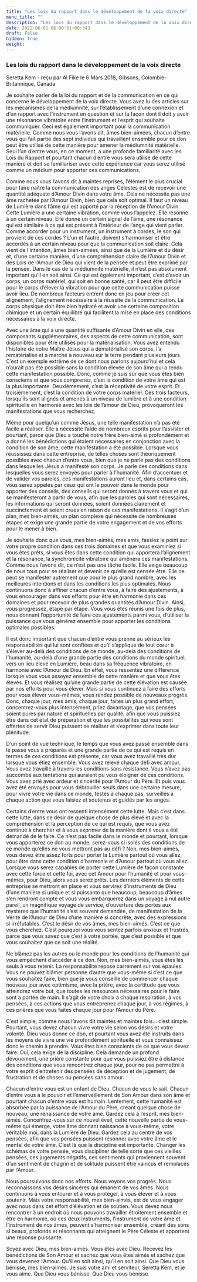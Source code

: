 ```yaml
---
title: "Les lois du rapport dans le développement de la voix directe"
menu_title: ""
description: "Les lois du rapport dans le développement de la voix directe"
date: 2022-06-01 06:00:01+00:343
draft: False
hidden: True
weight:
---
```

### Les lois du rapport dans le développement de la voix directe

Seretta Kem - reçu par Al Fike le 6 Mars 2018, Gibsons, Colombie-Britannique, Canada

Je souhaite parler de la loi du rapport et de la communication en ce qui concerne le développement de la voix directe. Vous avez lu des articles sur les mécanismes de la médiumnité, sur l’établissement d’une connexion et d’un rapport avec l’instrument en question et sur la façon dont il doit y avoir une résonance vibratoire entre l’instrument et l’esprit qui souhaite communiquer. Ceci est également important pour la communication matérielle. Comme nous vous l’avons dit, âmes bien-aimées, chacun d’entre vous qui fait partie des sept individus qui travaillent ensemble pour ce don peut être utilisé de cette manière pour amener la médiumnité matérielle. Seul l’un d’entre vous, en ce moment, a une profonde familiarité avec les Lois du Rapport et pourtant chacun d’entre vous sera utilisé de cette manière et doit se familiariser avec cette expérience car vous serez utilisé comme un médium pour apporter ces communications.

Comme nous vous l’avons dit à maintes reprises, l’élément le plus crucial pour faire naître la communication des anges Célestes est de recevoir une quantité adéquate d’Amour Divin dans votre âme. Cela ne nécessite pas une âme rachetée par l’Amour Divin, bien que cela soit optimal. Il faut un niveau de Lumière dans l’âme qui est apporté par la réception de l’Amour Divin. Cette Lumière a une certaine vibration, comme vous l’appelez. Elle résonne à un certain niveau. Elle donne un certain signal de l’âme, une résonance qui est similaire à ce qui est présent à l’intérieur de l’ange qui vient parler. Comme accorder pour un instrument, un instrument à cordes, le son qui provient de ces cordes ? L’un et l’autre, doivent s’harmoniser et être accordés à un certain niveau pour que la communication soit claire. Cela vient de l’intention, âmes bien-aimées, ainsi que de la Lumière et du désir et, d’une certaine manière, d’une compréhension claire de l’Amour Divin et des Lois de l’Amour de Dieu qui vient de la pensée et peut être exprimé par la pensée. Dans le cas de la médiumnité matérielle, il n’est pas absolument important qu’il en soit ainsi. Ce qui est également important, c’est d’avoir un corps, un corps matériel, qui soit en bonne santé, car il peut être difficile pour le corps d’élever la vibration pour que cette communication puisse avoir lieu. De nombreux facteurs entrent donc en jeu pour créer cet alignement, l’alignement nécessaire à la réussite de la communication. Le corps physique doit être bien hydraté et avoir une certaine composition chimique et un certain équilibre qui facilitent la mise en place des conditions nécessaires à la voix directe.

Avec une âme qui a une quantité suffisante d’Amour Divin en elle, des composants supplémentaires, des aspects de cette communication, sont disponibles pour être utilisés pour la matérialisation. Vous avez entendu l’histoire de notre Maître Jésus qui a dématérialisé son corps, l’a rematérialisé et a marché à nouveau sur la terre pendant plusieurs jours. C’est un exemple extrême de ce dont nous parlons aujourd’hui et cela n’aurait pas été possible sans la condition élevée de son âme qui a rendu cette manifestation possible. Donc, comme je suis sûr que vous êtes bien conscients et que vous comprenez, c’est la condition de votre âme qui est la plus importante. Deuxièmement, c’est la réceptivité de votre esprit. Et troisièmement, c’est la condition de votre corps matériel. Ces trois facteurs, lorsqu’ils sont alignés et amenés à un niveau de lumière et à une condition spirituelle en harmonie avec les lois de l’amour de Dieu, provoqueront les manifestations que vous recherchez.

Même pour quelqu’un comme Jésus, une telle manifestation n’a pas été facile à réaliser. Elle a nécessité l’aide de nombreux esprits pour l’assister et pourtant, parce que Dieu a touché notre frère bien-aimé si profondément et a donné les bénédictions qui étaient nécessaires en conjonction avec la condition de son âme, cette manifestation a été possible. Lorsque vous réussissez dans cette entreprise, de telles choses sont théoriquement possibles avec chacun d’entre vous, bien que je ne parle pas des conditions dans lesquelles Jésus a manifesté son corps. Je parle des conditions dans lesquelles vous serez envoyés pour parler à l’humanité. Afin d’accentuer et de valider vos paroles, ces manifestations auront lieu et, dans certains cas, vous serez appelés par ceux qui ont le pouvoir dans le monde pour apporter des conseils, des conseils qui seront donnés à travers vous et qui se manifesteront à partir de vous, afin que les paroles qui sont nécessaires, les informations qui seront données, soient données clairement et succinctement et soient crues en raison de ces manifestations. Il s’agit d’un plan, mes bien-aimés, un plan complexe qui nécessite de nombreuses étapes et exige une grande partie de votre engagement et de vos efforts pour le mener à bien.

Je souhaite donc que vous, mes bien-aimés, mes amis, fassiez le point sur votre propre condition dans ces trois domaines et que vous examiniez si vous êtes prêts, si vous êtes dans cette condition qui apportera l’alignement et la résonance, la synchronicité vibratoire qui amènera ces manifestations. Comme nous l’avons dit, ce n’est pas une tâche facile. Elle exige beaucoup de nous tous pour se réaliser et devenir ce qu’elle est censée être. Elle ne peut se manifester autrement que pour le plus grand nombre, avec les meilleures intentions et dans les conditions les plus optimales. Nous continuons donc à affiner chacun d’entre vous, à faire des ajustements, à vous encourager dans vos efforts pour être en harmonie dans ces domaines et pour recevoir de plus grandes quantités d’Amour Divin. Ainsi, vous progressez, étape par étape. Vous vous êtes réunis une fois de plus, nous donnant l’opportunité de faire ces ajustements parmi vous, d’utiliser la puissance que vous générez ensemble pour apporter les conditions optimales possibles.

Il est donc important que chacun d’entre vous prenne au sérieux les responsabilités qui lui sont confiées et qu’il s’applique de tout cœur à s’élever au-delà des conditions de ce monde, au-delà des conditions de l’humanité, au-delà d’une grande partie des conditions du monde spirituel, vers un lieu élevé en Lumière, beau dans sa fréquence vibratoire, en harmonie avec l’Amour de Dieu. En effet, vous ressentez une différence lorsque vous vous asseyez ensemble de cette manière et que vous êtes élevés. Et vous réalisez qu’une grande partie de cette élévation est causée par nos efforts pour vous élever. Mais si vous continuez à faire des efforts pour vous élever vous-mêmes, vous rendez possible de nouveaux progrès. Donc, chaque jour, mes amis, chaque jour, faites un plus grand effort, concentrez-vous plus intensément, priez davantage, que vos pensées soient pures par nature et spirituelles par qualité, afin que vous puissiez être dans cet état de préparation et que les possibilités qui vous sont offertes de servir Dieu puissent se réaliser et s’exprimer dans toute leur plénitude.

D’un point de vue technique, le temps que vous avez passé ensemble dans le passé vous a préparés et une grande partie de ce qui est requis en termes de ces conditions est présente, car vous avez travaillé très dur lorsque vous étiez ensemble. Vous avez relevé chaque défi avec amour. Vous avez travaillé à travers les conditions sans résistance. Vous n’avez pas succombé aux tentations qui auraient pu vous éloigner de ces conditions. Vous avez prié avec ardeur et sincérité pour l’Amour du Père. Et puis vous avez été envoyés pour vous débrouiller seuls dans une certaine mesure, pour vivre votre vie dans ce monde, testés à chaque pas, surveillés à chaque action que vous faisiez et soutenus et guidés par les anges.

Certains d’entre vous ont ressenti intensément cette lutte. Mais c’est dans cette lutte, dans ce désir de quelque chose de plus élevé et avec la compréhension et la perception de ce qui est requis, que vous avez continué à chercher et à vous exprimer de la manière dont il vous a été demandé de le faire. Ce n’est pas facile dans le monde et pourtant, lorsque vous apporterez ce don au monde, serez-vous si isolés des conditions de ce monde qu’elles ne vous mettront pas au défi ? Non, mes bien-aimés, vous devez être assez forts pour porter la Lumière partout où vous allez, pour être dans cette condition d’harmonie et d’Amour partout où vous allez. Lorsque vous serez capables de porter cette Lumière de façon constante avec cette force et cette foi, avec cet Amour pour l’humanité et pour vous-mêmes, pour Dieu, alors vous serez prêts. Les derniers éléments de cette entreprise se mettront en place et vous servirez d’instruments de Dieu d’une manière si unique et si puissante que beaucoup, beaucoup d’âmes s’en rendront compte et vous vous embarquerez dans un voyage à nul autre pareil, un magnifique voyage de service, d’ouverture des portes aux mystères que l’humanité s’est souvent demandée, de manifestation de la Vérité de l’Amour de Dieu d’une manière si concrète, avec des expressions si irréfutables. C’est le désir de vos âmes, mes bien-aimés. C’est ce que vous cherchez. C’est pourquoi vous vous sentez parfois anxieux et frustrés, parce que vous savez que c’est à votre portée, que c’est possible et que vous souhaitez que ce soit une réalité.

Ne blâmez pas les autres ou le monde pour les conditions de l’humanité qui vous empêchent d’accéder à ce don. Non, mes bien-aimés, vous êtes les seuls à vous retenir. La responsabilité repose carrément sur vos épaules. Vous ne pouvez blâmer personne d’autre que vous-même si c’est ce que vous souhaitez faire, bien que je vous conseille de commencer chaque nouveau jour avec optimisme, avec la prière, avec la certitude que vous atteindrez votre but, que toutes les ressources nécessaires pour le faire sont à portée de main. Il s’agit de votre choix à chaque respiration, à vos pensées, à ces actions que vous entreprenez chaque jour, à vos régimes, à ces prières que vous faites chaque jour pour l’Amour du Père.

C’est simple, comme nous l’avons dit maintes et maintes fois… c’est simple. Pourtant, vous devez chacun vivre votre vie selon vos désirs et votre volonté. Dieu vous donne ce don, et pourtant vous avez été instruits dans les moyens de vivre une vie profondément spirituelle et vous connaissez donc le chemin à prendre. Vous êtes bien conscients de ce que vous devez faire. Oui, cela exige de la discipline. Cela demande un profond dévouement, une prière constante pour que vous puissiez être à distance des conditions que vous rencontrez chaque jour, pour ne pas permettre à votre esprit d’entretenir des pensées de déception et de jugement, de frustration et de choses ou pensées sans amour.

Chacun d’entre vous est un enfant de Dieu. Chacun de vous le sait. Chacun d’entre vous a le pouvoir et l’émerveillement de Son Amour dans son âme et pourtant chacun d’entre vous est humain. Lentement, cette humanité est absorbée par la puissance de l’Amour du Père, créant quelque chose de nouveau, une renaissance de votre âme. Gardez cela à l’esprit, mes bien-aimés. Concentrez-vous sur ce nouvel éveil, cette nouvelle partie de vous-même qui émerge, votre âme donnant naissance à vous-même, votre véritable moi, dans la Lumière de Dieu. Gardez cela au centre de vos pensées, afin que vos pensées puissent résonner avec votre âme et le mental de votre âme. C’est là que la discipline est importante. Changer les schémas de votre pensée, vous discipliner de telle sorte que ces vieilles pensées, ces jugements négatifs, ces sentiments qui proviennent souvent d’un sentiment de chagrin et de solitude puissent être vaincus et remplacés par l’Amour.

Nous poursuivons donc nos efforts. Nous voyons vos progrès. Nous reconnaissons vos désirs sincères qui émanent de vos âmes. Nous continuons à vous entourer et à vous protéger, à vous élever et à vous soutenir. Mais votre responsabilité, mes bien-aimés, est de vous engager avec nous dans cet effort d’élévation et de soutien. Vous devez nous rencontrer à un endroit où nous pouvons travailler étroitement ensemble et être en harmonie, où ces deux instruments, l’instrument de votre âme et l’instrument de nos âmes, peuvent s’harmoniser ensemble, créant des sons si beaux, profonds et résonnants qui atteignent le Père Céleste et apportent une réponse puissante.

Soyez avec Dieu, mes bien-aimés. Vous êtes avec Dieu. Recevez les bénédictions de Son Amour et sachez que vous êtes aimés et sachez que vous devenez l’Amour. Qu’il en soit ainsi, qu’il en soit ainsi. Que Dieu vous bénisse, mes bien-aimés. Je suis votre ami et serviteur, Seretta Kem, et je vous aime. Que Dieu vous bénisse. Que Dieu vous bénisse.



